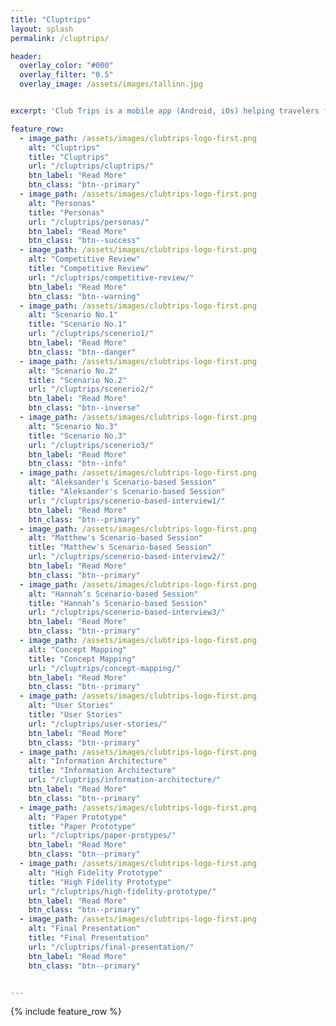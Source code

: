 ```yaml
---
title: "Cluptrips"
layout: splash
permalink: /cluptrips/

header:
  overlay_color: "#000"
  overlay_filter: "0.5"
  overlay_image: /assets/images/tallinn.jpg


excerpt: 'Club Trips is a mobile app (Android, iOs) helping travelers find underground electronic music clubs worldwide. As well as that, it makes sure that clubbers never lose their party crew while being at the event.'

feature_row:
  - image_path: /assets/images/clubtrips-logo-first.png
    alt: "Cluptrips"
    title: "Cluptrips"
    url: "/cluptrips/cluptrips/"
    btn_label: "Read More"
    btn_class: "btn--primary"
  - image_path: /assets/images/clubtrips-logo-first.png
    alt: "Personas"
    title: "Personas"
    url: "/cluptrips/personas/"
    btn_label: "Read More"
    btn_class: "btn--success"
  - image_path: /assets/images/clubtrips-logo-first.png
    alt: "Competitive Review"
    title: "Competitive Review"
    url: "/cluptrips/competitive-review/"
    btn_label: "Read More"
    btn_class: "btn--warning"
  - image_path: /assets/images/clubtrips-logo-first.png
    alt: "Scenario No.1"
    title: "Scenario No.1"
    url: "/cluptrips/scenerio1/"
    btn_label: "Read More"
    btn_class: "btn--danger"
  - image_path: /assets/images/clubtrips-logo-first.png
    alt: "Scenario No.2"
    title: "Scenario No.2"
    url: "/cluptrips/scenerio2/"
    btn_label: "Read More"
    btn_class: "btn--inverse"
  - image_path: /assets/images/clubtrips-logo-first.png
    alt: "Scenario No.3"
    title: "Scenario No.3"
    url: "/cluptrips/scenerio3/"
    btn_label: "Read More"
    btn_class: "btn--info"
  - image_path: /assets/images/clubtrips-logo-first.png
    alt: "Aleksander's Scenario-based Session"
    title: "Aleksander's Scenario-based Session"
    url: "/cluptrips/scenerio-based-interview1/"
    btn_label: "Read More"
    btn_class: "btn--primary"
  - image_path: /assets/images/clubtrips-logo-first.png
    alt: "Matthew's Scenario-based Session"
    title: "Matthew's Scenario-based Session"
    url: "/cluptrips/scenerio-based-interview2/"
    btn_label: "Read More"
    btn_class: "btn--primary"
  - image_path: /assets/images/clubtrips-logo-first.png
    alt: "Hannah’s Scenario-based Session"
    title: "Hannah’s Scenario-based Session"
    url: "/cluptrips/scenerio-based-interview3/"
    btn_label: "Read More"
    btn_class: "btn--primary"
  - image_path: /assets/images/clubtrips-logo-first.png
    alt: "Concept Mapping"
    title: "Concept Mapping"
    url: "/cluptrips/concept-mapping/"
    btn_label: "Read More"
    btn_class: "btn--primary"
  - image_path: /assets/images/clubtrips-logo-first.png
    alt: "User Stories"
    title: "User Stories"
    url: "/cluptrips/user-stories/"
    btn_label: "Read More"
    btn_class: "btn--primary"
  - image_path: /assets/images/clubtrips-logo-first.png
    alt: "Information Architecture"
    title: "Information Architecture"
    url: "/cluptrips/information-architecture/"
    btn_label: "Read More"
    btn_class: "btn--primary"
  - image_path: /assets/images/clubtrips-logo-first.png
    alt: "Paper Prototype"
    title: "Paper Prototype"
    url: "/cluptrips/paper-protypes/"
    btn_label: "Read More"
    btn_class: "btn--primary"
  - image_path: /assets/images/clubtrips-logo-first.png
    alt: "High Fidelity Prototype"
    title: "High Fidelity Prototype"
    url: "/cluptrips/high-fidelity-prototype/"
    btn_label: "Read More"
    btn_class: "btn--primary"
  - image_path: /assets/images/clubtrips-logo-first.png
    alt: "Final Presentation"
    title: "Final Presentation"
    url: "/cluptrips/final-presentation/"
    btn_label: "Read More"
    btn_class: "btn--primary"


---
```




{% include feature_row %}
